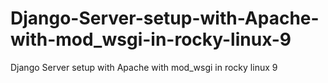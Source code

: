 # Django-Server-setup-with-Apache-with-mod_wsgi-in-rocky-linux-9
Django Server setup with Apache with mod_wsgi in rocky linux 9
